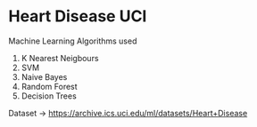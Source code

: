 # Heart Disease UCI

Machine Learning Algorithms used

1. K Nearest Neigbours
2. SVM
3. Naive Bayes
4. Random Forest
5. Decision Trees

Dataset -> https://archive.ics.uci.edu/ml/datasets/Heart+Disease
